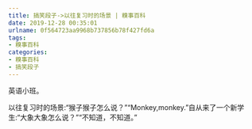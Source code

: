 ```yaml
---
title: 搞笑段子->以往复习时的场景 | 糗事百科
date: 2019-12-28 00:35:01
urlname: 0f564723aa9968b737856b78f427fd6a
tags: 
- 糗事百科
categories:
- 糗事百科
- 搞笑段子
---
```

英语小班。

以往复习时的场景:“猴子猴子怎么说？”“Monkey,monkey.”自从来了一个新学生:“大象大象怎么说？”“不知道，不知道。”


